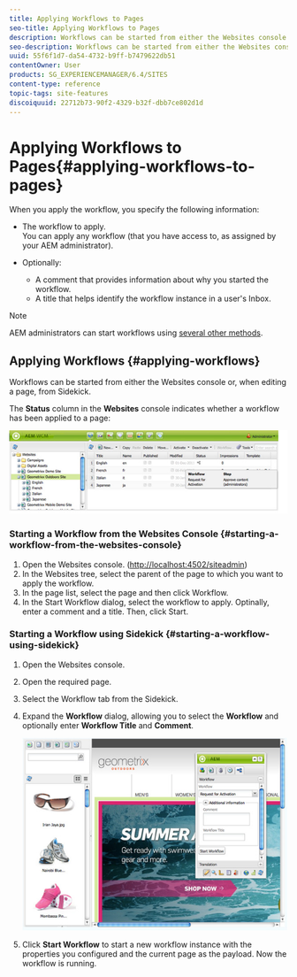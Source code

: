 ```yaml
---
title: Applying Workflows to Pages
seo-title: Applying Workflows to Pages
description: Workflows can be started from either the Websites console or, when editing a page, from Sidekick.
seo-description: Workflows can be started from either the Websites console or, when editing a page, from Sidekick.
uuid: 55f6f1d7-da54-4732-b9ff-b7479622db51
contentOwner: User
products: SG_EXPERIENCEMANAGER/6.4/SITES
content-type: reference
topic-tags: site-features
discoiquuid: 22712b73-90f2-4329-b32f-dbb7ce802d1d
---
```


# Applying Workflows to Pages{#applying-workflows-to-pages}

When you apply the workflow, you specify the following information:

* The workflow to apply.  
  You can apply any workflow (that you have access to, as assigned by your AEM administrator).
* Optionally:

    * A comment that provides information about why you started the workflow. 
    * A title that helps identify the workflow instance in a user's Inbox.

>[!NOTE]
>
>AEM administrators can start workflows using [several other methods](../../../sites/administering/using/workflows-starting.md).

## Applying Workflows {#applying-workflows}

Workflows can be started from either the Websites console or, when editing a page, from Sidekick.

The **Status** column in the **Websites** console indicates whether a workflow has been applied to a page:

![](assets/workflowstatus.png)

### Starting a Workflow from the Websites Console {#starting-a-workflow-from-the-websites-console}

1. Open the Websites console. ([http://localhost:4502/siteadmin](http://localhost:4502/siteadmin))
1. In the Websites tree, select the parent of the page to which you want to apply the workflow.
1. In the page list, select the page and then click Workflow.
1. In the Start Workflow dialog, select the workflow to apply. Optinally, enter a comment and a title. Then, click Start.

### Starting a Workflow using Sidekick {#starting-a-workflow-using-sidekick}

1. Open the Websites console.
1. Open the required page.
1. Select the Workflow tab from the Sidekick.
1. Expand the **Workflow** dialog, allowing you to select the **Workflow** and optionally enter **Workflow Title** and **Comment**.

   ![](assets/workflowstartsidekick.png)

1. Click **Start Workflow** to start a new workflow instance with the properties you configured and the current page as the payload. Now the workflow is running.

